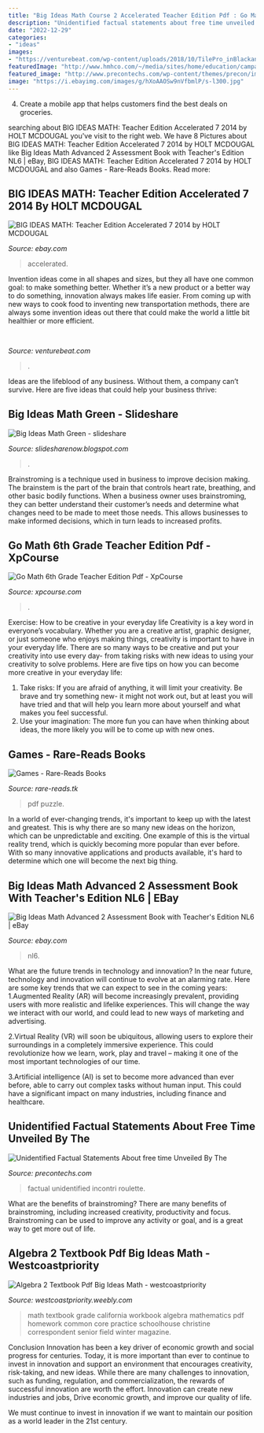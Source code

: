 ```yaml
---
title: "Big Ideas Math Course 2 Accelerated Teacher Edition Pdf : Go Math 6th Grade Teacher Edition Pdf"
description: "Unidentified factual statements about free time unveiled by the"
date: "2022-12-29"
categories:
- "ideas"
images:
- "https://venturebeat.com/wp-content/uploads/2018/10/TilePro_inBlackandWhite.jpg?w=800"
featuredImage: "http://www.hmhco.com/~/media/sites/home/education/campaigns/ca/compacted-pathway.jpg?la=en"
featured_image: "http://www.precontechs.com/wp-content/themes/precon/images/logo.png"
image: "https://i.ebayimg.com/images/g/hXoAAOSw9nVfbmlP/s-l300.jpg"
---
```



4. Create a mobile app that helps customers find the best deals on groceries. 

	

		
searching about BIG IDEAS MATH: Teacher Edition Accelerated 7 2014 by HOLT MCDOUGAL you've visit to the right web. We have 8 Pictures about BIG IDEAS MATH: Teacher Edition Accelerated 7 2014 by HOLT MCDOUGAL like Big Ideas Math Advanced 2 Assessment Book with Teacher&#039;s Edition NL6 | eBay, BIG IDEAS MATH: Teacher Edition Accelerated 7 2014 by HOLT MCDOUGAL and also Games - Rare-Reads Books. Read more:
		
    
## BIG IDEAS MATH: Teacher Edition Accelerated 7 2014 By HOLT MCDOUGAL

<img loading=lazy src="https://productimages.worldofbooks.com/1608405257.jpg" onerror="this.onerror=null;this.src='https://tse2.mm.bing.net/th?id=OIP.Wz1gS4pqlRHbabjUqFF8XgAAAA&amp;pid=15.1';" alt="BIG IDEAS MATH: Teacher Edition Accelerated 7 2014 by HOLT MCDOUGAL">

_Source: ebay.com_

>accelerated. 

	

Invention ideas come in all shapes and sizes, but they all have one common goal: to make something better. Whether it’s a new product or a better way to do something, innovation always makes life easier. From coming up with new ways to cook food to inventing new transportation methods, there are always some invention ideas out there that could make the world a little bit healthier or more efficient.

    
## 

<img loading=lazy src="https://venturebeat.com/wp-content/uploads/2018/10/TilePro_inBlackandWhite.jpg?w=800" onerror="this.onerror=null;this.src='https://tse3.mm.bing.net/th?id=OIP.zbnXkDgY9zF2df3rGkwEfwHaE7&amp;pid=15.1';" alt="">

_Source: venturebeat.com_

>. 

	

Ideas are the lifeblood of any business. Without them, a company can’t survive. Here are five ideas that could help your business thrive:

    
## Big Ideas Math Green - Slideshare

<img loading=lazy src="https://ecdn.teacherspayteachers.com/thumbitem/6th-Grade-Big-Ideas-Math-Notes-for-Interactive-Notebook-2071128-1500873454/original-2071128-2.jpg" onerror="this.onerror=null;this.src='https://tse1.mm.bing.net/th?id=OIP.dWD65Yz8YUA0NEzxTdEy6gAAAA&amp;pid=15.1';" alt="Big Ideas Math Green - slideshare">

_Source: slidesharenow.blogspot.com_

>. 

	

Brainstroming is a technique used in business to improve decision making. The brainstem is the part of the brain that controls heart rate, breathing, and other basic bodily functions. When a business owner uses brainstroming, they can better understand their customer’s needs and determine what changes need to be made to meet those needs. This allows businesses to make informed decisions, which in turn leads to increased profits.

    
## Go Math 6th Grade Teacher Edition Pdf - XpCourse

<img loading=lazy src="https://i3.ytimg.com/vi/THBa5--uaOM/hqdefault.jpg" onerror="this.onerror=null;this.src='https://tse1.mm.bing.net/th?id=OIP.jKw5enPjgJIkPJqaaD5ESgHaFj&amp;pid=15.1';" alt="Go Math 6th Grade Teacher Edition Pdf - XpCourse">

_Source: xpcourse.com_

>. 

	

Exercise: How to be creative in your everyday life
Creativity is a key word in everyone’s vocabulary. Whether you are a creative artist, graphic designer, or just someone who enjoys making things, creativity is important to have in your everyday life. There are so many ways to be creative and put your creativity into use every day- from taking risks with new ideas to using your creativity to solve problems. Here are five tips on how you can become more creative in your everyday life: 
1. Take risks: If you are afraid of anything, it will limit your creativity. Be brave and try something new- it might not work out, but at least you will have tried and that will help you learn more about yourself and what makes you feel successful. 
2. Use your imagination: The more fun you can have when thinking about ideas, the more likely you will be to come up with new ones.

    
## Games - Rare-Reads Books

<img loading=lazy src="https://images-na.ssl-images-amazon.com/images/I/41T2iEWXHHL._SL500_SX328_BO1,204,203,200_.jpg" onerror="this.onerror=null;this.src='https://tse1.mm.bing.net/th?id=OIP.8Jl9dObim2z_8VMTN-EmegAAAA&amp;pid=15.1';" alt="Games - Rare-Reads Books">

_Source: rare-reads.tk_

>pdf puzzle. 

	

In a world of ever-changing trends, it's important to keep up with the latest and greatest. This is why there are so many new ideas on the horizon, which can be unpredictable and exciting. One example of this is the virtual reality trend, which is quickly becoming more popular than ever before. With so many innovative applications and products available, it's hard to determine which one will become the next big thing.

    
## Big Ideas Math Advanced 2 Assessment Book With Teacher&#039;s Edition NL6 | EBay

<img loading=lazy src="https://i.ebayimg.com/images/g/hXoAAOSw9nVfbmlP/s-l300.jpg" onerror="this.onerror=null;this.src='https://tse3.mm.bing.net/th?id=OIP.Z975jCeEYaghJT80c1-BtgAAAA&amp;pid=15.1';" alt="Big Ideas Math Advanced 2 Assessment Book with Teacher&#039;s Edition NL6 | eBay">

_Source: ebay.com_

>nl6. 

	

What are the future trends in technology and innovation?
In the near future, technology and innovation will continue to evolve at an alarming rate. Here are some key trends that we can expect to see in the coming years:
1.Augmented Reality (AR) will become increasingly prevalent, providing users with more realistic and lifelike experiences. This will change the way we interact with our world, and could lead to new ways of marketing and advertising.

2.Virtual Reality (VR) will soon be ubiquitous, allowing users to explore their surroundings in a completely immersive experience. This could revolutionize how we learn, work, play and travel – making it one of the most important technologies of our time.

3.Artificial intelligence (AI) is set to become more advanced than ever before, able to carry out complex tasks without human input. This could have a significant impact on many industries, including finance and healthcare.

    
## Unidentified Factual Statements About Free Time Unveiled By The

<img loading=lazy src="http://www.precontechs.com/wp-content/themes/precon/images/logo.png" onerror="this.onerror=null;this.src='https://tse1.mm.bing.net/th?id=OIP.o1KEvbBsxytSujd0Xfkp7AHaC5&amp;pid=15.1';" alt="Unidentified Factual Statements About free time Unveiled By The">

_Source: precontechs.com_

>factual unidentified incontri roulette. 

	

What are the benefits of brainstroming?
There are many benefits of brainstroming, including increased creativity, productivity and focus. Brainstroming can be used to improve any activity or goal, and is a great way to get more out of life.

    
## Algebra 2 Textbook Pdf Big Ideas Math - Westcoastpriority

<img loading=lazy src="http://www.hmhco.com/~/media/sites/home/education/campaigns/ca/compacted-pathway.jpg?la=en" onerror="this.onerror=null;this.src='https://tse1.mm.bing.net/th?id=OIP.mU3CFsMo1PNVsptT4Jgq8gHaDq&amp;pid=15.1';" alt="Algebra 2 Textbook Pdf Big Ideas Math - westcoastpriority">

_Source: westcoastpriority.weebly.com_

>math textbook grade california workbook algebra mathematics pdf homework common core practice schoolhouse christine correspondent senior field winter magazine. 

	

Conclusion
Innovation has been a key driver of economic growth and social progress for centuries. Today, it is more important than ever to continue to invest in innovation and support an environment that encourages creativity, risk-taking, and new ideas.
While there are many challenges to innovation, such as funding, regulation, and commercialization, the rewards of successful innovation are worth the effort. Innovation can create new industries and jobs, Drive economic growth, and improve our quality of life.

We must continue to invest in innovation if we want to maintain our position as a world leader in the 21st century.

